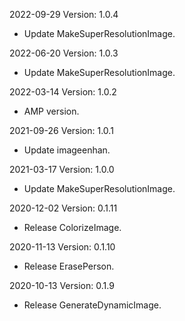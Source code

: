 2022-09-29 Version: 1.0.4
- Update MakeSuperResolutionImage.

2022-06-20 Version: 1.0.3
- Update MakeSuperResolutionImage.

2022-03-14 Version: 1.0.2
- AMP version.

2021-09-26 Version: 1.0.1
- Update imageenhan.

2021-03-17 Version: 1.0.0
- Update MakeSuperResolutionImage.

2020-12-02 Version: 0.1.11
- Release ColorizeImage.

2020-11-13 Version: 0.1.10
- Release ErasePerson.

2020-10-13 Version: 0.1.9
- Release GenerateDynamicImage.

